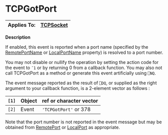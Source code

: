 




<h1 class="heading"><span class="name">TCPGotPort</span></h1>

| Applies To: | [TCPSocket](../a-z/tcpsocket.md) |
| --- | ---  |


**Description**


If enabled, this event is reported when a port name (specified by the [RemotePortName](../a-z/remoteportname.md) or [LocalPortName](../a-z/localportname.md) property) is resolved to a port number.


You may not disable or nullify the operation by setting the action code for the event to `¯1` or by returning 0 from a callback function. You may also not call TCPGotPort as a method or generate this event artificially using `⎕NQ`.


The event message reported as the result of `⎕DQ`, or supplied as the right argument to your callback function, is a 2-element vector as follows :


| `[1]` | Object | ref or character vector |
| --- | --- | ---  |
| `[2]` | Event | `'TCPGotPort'` or 378 |


Note that the port number is not reported in the event message but may be obtained from [RemotePort](../a-z/remoteport.md) or [LocalPort](../a-z/localport.md) as appropriate.



